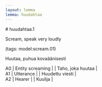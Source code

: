 ```yaml
---
layout: lemma
lemma: huudahtaa
---
```


<div class="sense">
# <span class="sensename">huudahtaa.1</span>

<span class="description">Scream, speak very loudly</span>

(tags: model:scream.01)

<span class="description">Huutaa, puhua kovaäänisesti</span>

A0 | Entity screaming |   | Taho, joka huutaa |  
A1 | Utterance |   | Huudettu viesti |  
A2 | Hearer |   | Kuulija |  

</div>

